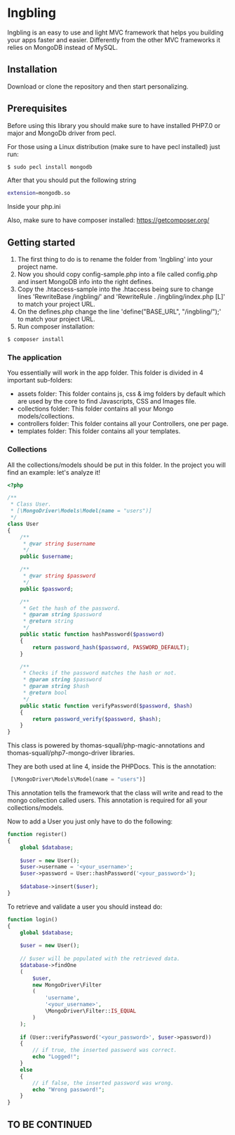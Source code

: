 # Ingbling

Ingbling is an easy to use and light MVC framework that helps you building your apps faster and easier.
Differently from the other MVC frameworks it relies on MongoDB instead of MySQL.

## Installation

Download or clone the repository and then start personalizing.

## Prerequisites

Before using this library you should make sure to have installed PHP7.0 or major and MongoDb driver from pecl.

For those using a Linux distribution (make sure to have pecl installed) just run:

``` sh
$ sudo pecl install mongodb
```

After that you should put the following string
``` sh
extension=mongodb.so
```
Inside your php.ini

Also, make sure to have composer installed: https://getcomposer.org/

## Getting started

1) The first thing to do is to rename the folder from 'Ingbling' into your project name.
2) Now you should copy config-sample.php into a file called config.php and insert MongoDB info into the right defines.
3) Copy the .htaccess-sample into the .htaccess being sure to change lines 'RewriteBase /ingbling/' and 'RewriteRule . /ingbling/index.php [L]' to match your project URL.
4) On the defines.php change the line 'define("BASE_URL", "/ingbling/");' to match your project URL.
5) Run composer installation:

``` sh
$ composer install
```

### The application

You essentially will work in the app folder.
This folder is divided in 4 important sub-folders:
- assets folder: This folder contains js, css & img folders by default which are used by the core to find Javascripts, CSS and Images file.
- collections folder: This folder contains all your Mongo models/collections.
- controllers folder: This folder contains all your Controllers, one per page.
- templates folder: This folder contains all your templates.

### Collections

All the collections/models should be put in this folder. In the project you will find an example: let's analyze it!

``` php
<?php

/**
 * Class User.
 * [\MongoDriver\Models\Model(name = "users")]
 */
class User
{
    /**
     * @var string $username
     */
    public $username;

    /**
     * @var string $password
     */
    public $password;

    /**
     * Get the hash of the password.
     * @param string $password
     * @return string
     */
    public static function hashPassword($password)
    {
        return password_hash($password, PASSWORD_DEFAULT);
    }

    /**
     * Checks if the password matches the hash or not.
     * @param string $password
     * @param string $hash
     * @return bool
     */
    public static function verifyPassword($password, $hash)
    {
        return password_verify($password, $hash);
    }
}
```

This class is powered by thomas-squall/php-magic-annotations and thomas-squall/php7-mongo-driver libraries.

They are both used at line 4, inside the PHPDocs.
This is the annotation:

``` php
 [\MongoDriver\Models\Model(name = "users")]
 ```
 
This annotation tells the framework that the class will write and read to the mongo collection called users. This annotation is required for all your collections/models.

Now to add a User you just only have to do the following:

``` php
function register()
{
    global $database;
    
    $user = new User();
    $user->username = '<your_username>';
    $user->password = User::hashPassword('<your_password>');
    
    $database->insert($user);
}
```

To retrieve and validate a user you should instead do:

``` php
function login()
{
    global $database;
    
    $user = new User();
    
    // $user will be populated with the retrieved data.
    $database->findOne
    (
        $user,
        new MongoDriver\Filter
        (
            'username',
            '<your_username>',
            \MongoDriver\Filter::IS_EQUAL
        )
    );
    
    if (User::verifyPassword('<your_password>', $user->password))
    {
        // if true, the inserted password was correct.
        echo "Logged!";
    }
    else
    {
        // if false, the inserted password was wrong.
        echo "Wrong password!";
    }
}
```

## TO BE CONTINUED